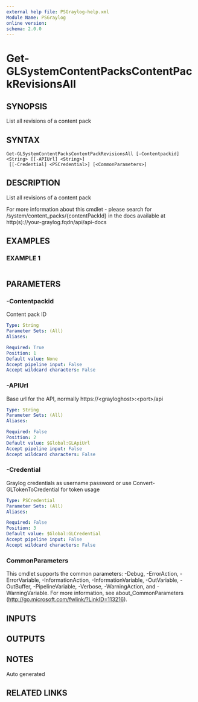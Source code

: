 ```yaml
---
external help file: PSGraylog-help.xml
Module Name: PSGraylog
online version:
schema: 2.0.0
---
```


# Get-GLSystemContentPacksContentPackRevisionsAll

## SYNOPSIS
List all revisions of a content pack

## SYNTAX

```
Get-GLSystemContentPacksContentPackRevisionsAll [-Contentpackid] <String> [[-APIUrl] <String>]
 [[-Credential] <PSCredential>] [<CommonParameters>]
```

## DESCRIPTION
List all revisions of a content pack


For more information about this cmdlet - please search for /system/content_packs/{contentPackId} in the docs available at http(s)://your-graylog.fqdn/api/api-docs

## EXAMPLES

### EXAMPLE 1
```

```

## PARAMETERS

### -Contentpackid
Content pack ID

```yaml
Type: String
Parameter Sets: (All)
Aliases:

Required: True
Position: 1
Default value: None
Accept pipeline input: False
Accept wildcard characters: False
```

### -APIUrl
Base url for the API, normally https://\<grayloghost\>:\<port\>/api

```yaml
Type: String
Parameter Sets: (All)
Aliases:

Required: False
Position: 2
Default value: $Global:GLApiUrl
Accept pipeline input: False
Accept wildcard characters: False
```

### -Credential
Graylog credentials as username:password or use Convert-GLTokenToCredential for token usage

```yaml
Type: PSCredential
Parameter Sets: (All)
Aliases:

Required: False
Position: 3
Default value: $Global:GLCredential
Accept pipeline input: False
Accept wildcard characters: False
```

### CommonParameters
This cmdlet supports the common parameters: -Debug, -ErrorAction, -ErrorVariable, -InformationAction, -InformationVariable, -OutVariable, -OutBuffer, -PipelineVariable, -Verbose, -WarningAction, and -WarningVariable. For more information, see about_CommonParameters (http://go.microsoft.com/fwlink/?LinkID=113216).

## INPUTS

## OUTPUTS

## NOTES
Auto generated

## RELATED LINKS
